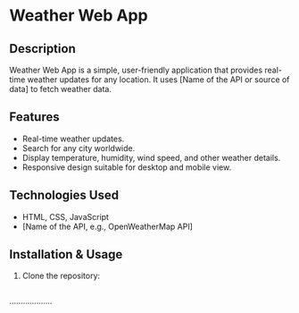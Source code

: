 # Weather Web App

## Description
Weather Web App is a simple, user-friendly application that provides real-time weather updates for any location. It uses [Name of the API or source of data] to fetch weather data.



## Features
- Real-time weather updates.
- Search for any city worldwide.
- Display temperature, humidity, wind speed, and other weather details.
- Responsive design suitable for desktop and mobile view.

## Technologies Used
- HTML, CSS, JavaScript
- [Name of the API, e.g., OpenWeatherMap API]

## Installation & Usage
1. Clone the repository:
   ```bash
...................
